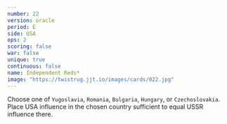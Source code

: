 ```yaml
---
number: 22
version: oracle
period: E
side: USA
ops: 2
scoring: false
war: false
unique: true
continuous: false
name: Independent Reds*
image: "https://twistrug.jjt.io/images/cards/022.jpg"
---
```

Choose one of `Yugoslavia`, `Romania`, `Bulgaria`, `Hungary`, or `Czechoslovakia`. Place USA influence in the chosen country sufficient to equal USSR influence there.
